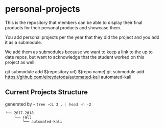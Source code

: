 # personal-projects
This is the repository that members can be able to display their final products for their personal products and showcase them.

You add personal projects per the year that they did the project and you add it as a submodule.

We add them as submodules because we want to keep a link to the up to date repos, but want to acknowledge that the student worked on this project as well.

git submodule add $(repository url) $(repo name)
git submodule add https://github.com/elreydetoda/automated-kali automated-kali

## Current Projects Structure

generated by - `tree -dL 3 . | head -n -2`

```
└── 2017-2018
    └── Fall
        └── automated-kali
```
